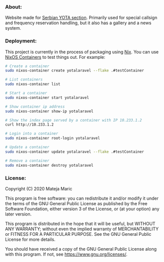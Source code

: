 ### About:

Website made for [Serbian YOTA section](https://yota.yu1srs.org.rs).
Primarily used for special callsign and frequency reservation handling, but it also has a gallery and a news system.

### Deployment:

This project is currently in the process of packaging using [Nix](https://nixos.org/).
You can use [NixOS Containers](https://nixos.org/manual/nixos/stable/#ch-containers) to test things out.
For example:

```bash
# Create a container
sudo nixos-container create yotalaravel --flake .#testContainer

# List containers
sudo nixos-container list

# Start a container
sudo nixos-container start yotalaravel

# Show container ip address
sudo nixos-container show-ip yotalaravel

# Show the index page served by a container with IP 10.233.1.2
curl http://10.233.1.2

# Login into a container
sudo nixos-container root-login yotalaravel

# Update a container
sudo nixos-container update yotalaravel --flake .#testContainer

# Remove a container
sudo nixos-container destroy yotalaravel
```

### License:

Copyright (C) 2020  Mateja Maric

This program is free software: you can redistribute it and/or modify
it under the terms of the GNU General Public License as published by
the Free Software Foundation, either version 3 of the License, or
(at your option) any later version.

This program is distributed in the hope that it will be useful,
but WITHOUT ANY WARRANTY; without even the implied warranty of
MERCHANTABILITY or FITNESS FOR A PARTICULAR PURPOSE.  See the
GNU General Public License for more details.

You should have received a copy of the GNU General Public License
along with this program.  If not, see <https://www.gnu.org/licenses/>.
